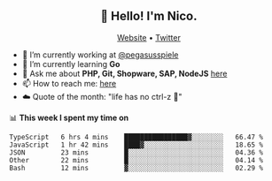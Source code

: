 <h2 align="center">👋 Hello! I'm Nico.</h2>
<p align="center">
  <a href="https://gruselhaus.com">Website</a> •
  <a href="https://twitter.com/NicoFinkernagel">Twitter</a>
</p>


- 🔭 I’m currently working at [@pegasusspiele](https://github.com/pegasusspiele)
- 🌱 I’m currently learning **Go**
- 💬 Ask me about **PHP, Git, Shopware, SAP, NodeJS** [here](https://github.com/gruselhaus/gruselhaus/issues)
- 📫 How to reach me: [here](https://github.com/gruselhaus/gruselhaus/issues)
- ☁️ Quote of the month: "life has no ctrl-z 🌴"

📊 **This week I spent my time on**
<!--START_SECTION:waka-->
```text
TypeScript   6 hrs 4 mins    ████████████████▓░░░░░░░░   66.47 % 
JavaScript   1 hr 42 mins    ████▓░░░░░░░░░░░░░░░░░░░░   18.65 % 
JSON         23 mins         █░░░░░░░░░░░░░░░░░░░░░░░░   04.36 % 
Other        22 mins         █░░░░░░░░░░░░░░░░░░░░░░░░   04.14 % 
Bash         12 mins         ▓░░░░░░░░░░░░░░░░░░░░░░░░   02.29 % 
```
<!--END_SECTION:waka-->
